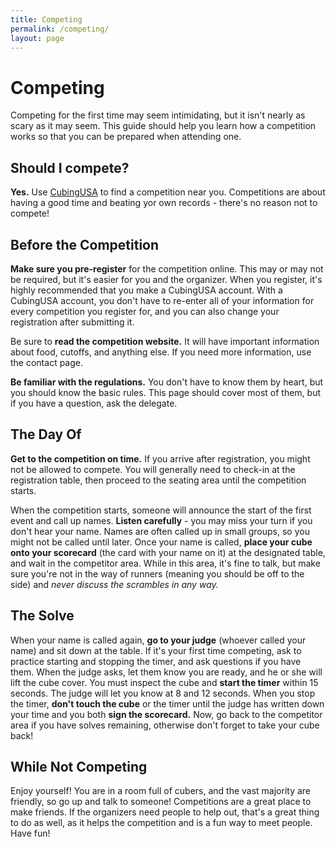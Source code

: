 ```yaml
---
title: Competing
permalink: /competing/
layout: page
---
```


Competing
=========

Competing for the first time may seem intimidating, but it isn't nearly as scary as it may seem. This guide should help you learn how a competition works so that you can be prepared when attending one.

Should I compete?
-----------------
**Yes.** Use [CubingUSA](https://cubingusa.com) to find a competition near you. Competitions are about having a good time and beating yor own records - there's no reason not to compete!

Before the Competition
----------------------

**Make sure you pre-register** for the competition online. This may or may not be required, but it's easier for you and the organizer. When you register, it's highly recommended that you make a CubingUSA account. With a CubingUSA account, you don't have to re-enter all of your information for every competition you register for, and you can also change your registration after submitting it.

Be sure to **read the competition website.** It will have important information about food, cutoffs, and anything else. If you need more information, use the contact page.

**Be familiar with the regulations.** You don't have to know them by heart, but you should know the basic rules. This page should cover most of them, but if you have a question, ask the delegate.

The Day Of
----------

**Get to the competition on time.** If you arrive after registration, you might not be allowed to compete. You will generally need to check-in at the registration table, then proceed to the seating area until the competition starts.

When the competition starts, someone will announce the start of the first event and call up names. **Listen
carefully** - you may miss your turn if you don't hear your name. Names are often called up in small groups, so you might not be called until later. Once your name is called, **place your cube onto your scorecard** (the card with your name on it) at the designated table, and wait in the competitor area. While in this area, it's fine to talk, but make sure you're not in the way of runners (meaning you should be off to the side) and *never discuss the scrambles in any way.*

The Solve
---------

When your name is called again, **go to your judge** (whoever called your name) and sit down at the table. If it's your first time competing, ask to practice starting and stopping the timer, and ask questions if you have them. When the judge asks, let them know you are ready, and he or she will lift the cube cover. You must inspect the cube and **start the timer** within 15 seconds. The judge will let you know at 8 and 12 seconds. When you stop the timer, **don't touch the cube** or the timer until the judge has written down your time and you both **sign the scorecard.** Now, go back to the competitor area if you have solves remaining, otherwise don't forget to take your cube back!

While Not Competing
-------------------

Enjoy yourself! You are in a room full of cubers, and the vast majority are friendly, so go up and talk to someone! Competitions are a great place to make friends. If the organizers need people to help out, that's a great thing to do as well, as it helps the competition and is a fun way to meet people. Have fun!